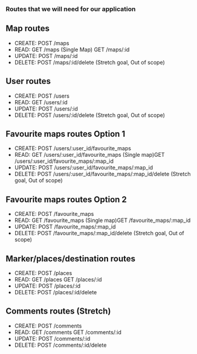 ### Routes that we will need for our application

## Map routes

* CREATE:       POST /maps 
* READ:         GET  /maps
  (Single Map)  GET  /maps/:id
* UPDATE:       POST /maps/:id
* DELETE:       POST /maps/:id/delete (Stretch goal, Out of scope)

## User routes

* CREATE:   POST /users
* READ:     GET  /users/:id
* UPDATE:   POST /users/:id
* DELETE:   POST /users/:id/delete (Stretch goal, Out of scope)

## Favourite maps routes Option 1

* CREATE:   POST /users/:user_id/favourite_maps
* READ:     GET  /users/:user_id/favourite_maps
(Single map)GET  /users/:user_id/favourite_maps/:map_id
* UPDATE:   POST /users/:user_id/favourite_maps/:map_id
* DELETE:   POST /users/:user_id/favourite_maps/:map_id/delete (Stretch goal, Out of scope)

## Favourite maps routes Option 2

* CREATE:   POST /favourite_maps
* READ:     GET  /favourite_maps
(Single map)GET  /favourite_maps/:map_id
* UPDATE:   POST /favourite_maps/:map_id
* DELETE:   POST /favourite_maps/:map_id/delete (Stretch goal, Out of scope)

## Marker/places/destination routes

* CREATE: POST /places
* READ:   GET  /places
          GET  /places/:id
* UPDATE: POST /places/:id
* DELETE: POST /places/:id/delete

## Comments routes (Stretch)

* CREATE: POST /comments
* READ:   GET  /comments
          GET  /comments/:id
* UPDATE: POST /comments/:id
* DELETE: POST /comments/:id/delete